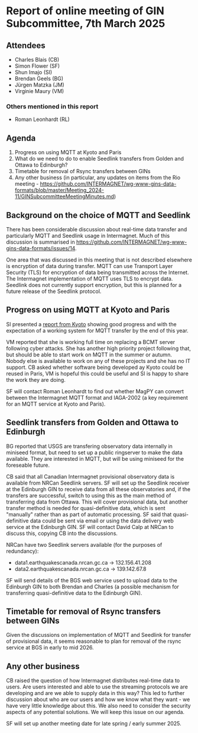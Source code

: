 # Report of online meeting of GIN Subcommittee, 7th March 2025

## Attendees
- Charles Blais (CB)
- Simon Flower (SF)
- Shun Imajo (SI)
- Brendan Geels (BG)
- Jürgen Matzka (JM)
- Virginie Maury (VM)

### Others mentioned in this report
- Roman Leonhardt (RL)

## Agenda
1. Progress on using MQTT at Kyoto and Paris
2. What do we need to do to enable Seedlink transfers from Golden and Ottawa to Edinburgh?
3. Timetable for removal of Rsync transfers between GINs
4. Any other business (in particular, any updates on items from the Rio meeting - https://github.com/INTERMAGNET/wg-www-gins-data-formats/blob/master/Meeting_2024-11/GINSubcommitteeMeetingMinutes.md)

## Background on the choice of MQTT and Seedlink

There has been considerable discussion about real-time data transfer and particularly MQTT and Seedlink usage in Intermagnet. Much of this discussion is summarised in https://github.com/INTERMAGNET/wg-www-gins-data-formats/issues/14.

One area that was discussed in this meeting that is not described elsewhere is encryption of data during transfer. MQTT can use Transport Layer Security (TLS) for encryption of data being transmitted across the Internet. The Intermagnet implementation of MQTT uses TLS to encrypt data. Seedlink does not currently support encryption, but this is planned for a future release of the Seedlink protocol.

## Progress on using MQTT at Kyoto and Paris

SI presented a [report from Kyoto](mqtt_report_kyoto_20250307.pdf) showing good progress and with the expectation of a working system for MQTT transfer by the end of this year.

VM reported that she is working full time on replacing a BCMT server following cyber attacks. She has another high priority project following that, but should be able to start work on MQTT in the summer or autumn. Nobody else is available to work on any of these projects and she has no IT support. CB asked whether software being developed ay Kyoto could be reused in Paris, VM is hopeful this could be useful and SI is happy to share the work they are doing.

SF will contact Roman Leonhardt to find out whether MagPY can convert between the Intermagnet MQTT format and IAGA-2002 (a key requirement for an MQTT service at Kyoto and Paris).

## Seedlink transfers from Golden and Ottawa to Edinburgh

BG reported that USGS are transfering observatory data internally in miniseed format, but need to set up a public ringserver to make the data available. They are interested in MQTT, but will be using miniseed for the foreseable future.

CB said that all Canadian Intermagnet provisional observatory data is available from NRCan Seedlink servers. SF will set up the Seedlink receiver at the Edinburgh GIN to receive data from all these observatories and, if the transfers are successful, switch to using this as the main method of transferring data from Ottawa. This will cover provisional data, but another transfer method is needed for quasi-definitive data, which is sent "manually" rather than as part of automatic processing. SF said that quasi-definitive data could be sent via email or using the data delivery web service at the Edinburgh GIN. SF will contact David Calp at NRCan to discuss this, copying CB into the discussions.

NRCan have two Seedlink servers available (for the purposes of redundancy):

- data1.earthquakescanada.nrcan.gc.ca -> 132.156.41.208
- data2.earthquakescanada.nrcan.gc.ca -> 139.142.67.8

SF will send details of the BGS web service used to upload data to the Edinburgh GIN to both Brendan and Charles (a possible mechanism for transferring quasi-definitive data to the Edinburgh GIN).

## Timetable for removal of Rsync transfers between GINs

Given the discussions on implementation of MQTT and Seedlink for transfer of provisional data, it seems reasonable to plan for removal of the rsync service at BGS in early to mid 2026.

## Any other business

CB raised the question of how Intermagnet distributes real-time data to users. Are users interested and able to use the streaming protocols we are developing and are we able to supply data in this way? This led to further discussion about who are our users and how we know what they want - we have very little knowledge about this. We also need to consider the security aspects of any potential solutions. We will keep this issue on our agenda.

SF will set up another meeting date for late spring / early summer 2025.

